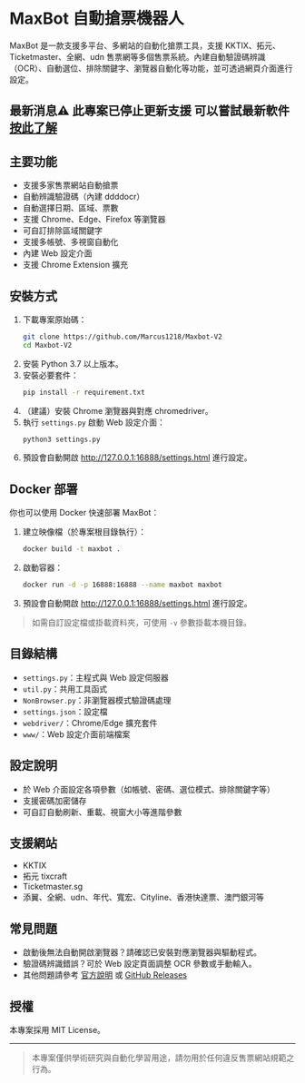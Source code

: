 # MaxBot 自動搶票機器人

MaxBot 是一款支援多平台、多網站的自動化搶票工具，支援 KKTIX、拓元、Ticketmaster、全網、udn 售票網等多個售票系統。內建自動驗證碼辨識（OCR）、自動選位、排除關鍵字、瀏覽器自動化等功能，並可透過網頁介面進行設定。

## 最新消息⚠️ 此專案已停止更新支援 可以嘗試最新軟件[按此了解](https://github.com/Marcus1218/hkticketkiller-crack)

## 主要功能
- 支援多家售票網站自動搶票
- 自動辨識驗證碼（內建 ddddocr）
- 自動選擇日期、區域、票數
- 支援 Chrome、Edge、Firefox 等瀏覽器
- 可自訂排除區域關鍵字
- 支援多帳號、多視窗自動化
- 內建 Web 設定介面
- 支援 Chrome Extension 擴充

## 安裝方式
1. 下載專案原始碼：
   ```bash
   git clone https://github.com/Marcus1218/Maxbot-V2
   cd Maxbot-V2
   ```
2. 安裝 Python 3.7 以上版本。
3. 安裝必要套件：
   ```bash
   pip install -r requirement.txt
   ```
4. （建議）安裝 Chrome 瀏覽器與對應 chromedriver。
5. 執行 `settings.py` 啟動 Web 設定介面：
   ```bash
   python3 settings.py
   ```
6. 預設會自動開啟 http://127.0.0.1:16888/settings.html 進行設定。

## Docker 部署

你也可以使用 Docker 快速部署 MaxBot：

1. 建立映像檔（於專案根目錄執行）：
   ```bash
   docker build -t maxbot .
   ```
2. 啟動容器：
   ```bash
   docker run -d -p 16888:16888 --name maxbot maxbot
   ```
3. 預設會自動開啟 http://127.0.0.1:16888/settings.html 進行設定。

> 如需自訂設定檔或掛載資料夾，可使用 `-v` 參數掛載本機目錄。

## 目錄結構
- `settings.py`：主程式與 Web 設定伺服器
- `util.py`：共用工具函式
- `NonBrowser.py`：非瀏覽器模式驗證碼處理
- `settings.json`：設定檔
- `webdriver/`：Chrome/Edge 擴充套件
- `www/`：Web 設定介面前端檔案

## 設定說明
- 於 Web 介面設定各項參數（如帳號、密碼、選位模式、排除關鍵字等）
- 支援密碼加密儲存
- 可自訂自動刷新、重載、視窗大小等進階參數

## 支援網站
- KKTIX
- 拓元 tixcraft
- Ticketmaster.sg
- 添翼、全網、udn、年代、寬宏、Cityline、香港快達票、澳門銀河等

## 常見問題
- 啟動後無法自動開啟瀏覽器？請確認已安裝對應瀏覽器與驅動程式。
- 驗證碼辨識錯誤？可於 Web 設定頁面調整 OCR 參數或手動輸入。
- 其他問題請參考 [官方說明](https://max-everyday.com/2018/03/tixcraft-bot/) 或 [GitHub Releases](https://github.com/max32002/tixcraft_bot/releases)

## 授權
本專案採用 MIT License。

---

> 本專案僅供學術研究與自動化學習用途，請勿用於任何違反售票網站規範之行為。
